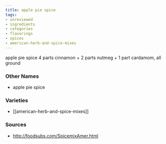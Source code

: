 ```yaml
---
title: apple pie spice
tags:
- unreviewed
- ingredients
- categories
- flavorings
- spices
- american-herb-and-spice-mixes
---
```

apple pie spice 4 parts cinnamon + 2 parts nutmeg + 1 part cardamom, all ground

### Other Names

* apple pie spice

### Varieties

* [[american-herb-and-spice-mixes]]

### Sources
* http://foodsubs.com/SpicemixAmer.html
